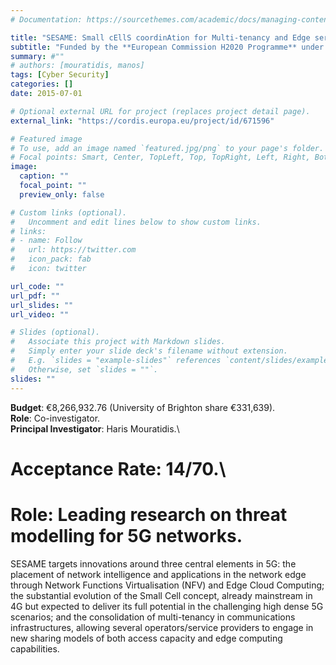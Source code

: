 ```yaml
---
# Documentation: https://sourcethemes.com/academic/docs/managing-content/

title: "SESAME: Small cEllS coordinAtion for Multi-tenancy and Edge services"
subtitle: "Funded by the **European Commission H2020 Programme** under **Grant agreement ID: 671596** (1 July 2015 to 31 December 2017)"
summary: #""
# authors: [mouratidis, manos]
tags: [Cyber Security]
categories: []
date: 2015-07-01

# Optional external URL for project (replaces project detail page).
external_link: "https://cordis.europa.eu/project/id/671596"

# Featured image
# To use, add an image named `featured.jpg/png` to your page's folder.
# Focal points: Smart, Center, TopLeft, Top, TopRight, Left, Right, BottomLeft, Bottom, BottomRight.
image:
  caption: ""
  focal_point: ""
  preview_only: false

# Custom links (optional).
#   Uncomment and edit lines below to show custom links.
# links:
# - name: Follow
#   url: https://twitter.com
#   icon_pack: fab
#   icon: twitter

url_code: ""
url_pdf: ""
url_slides: ""
url_video: ""

# Slides (optional).
#   Associate this project with Markdown slides.
#   Simply enter your slide deck's filename without extension.
#   E.g. `slides = "example-slides"` references `content/slides/example-slides.md`.
#   Otherwise, set `slides = ""`.
slides: ""
---
```

**Budget**: €8,266,932.76 (University of Brighton share €331,639).\
**Role**: Co-investigator.\
**Principal Investigator**: Haris Mouratidis.\
# **Acceptance Rate**: 14/70.\
# **Role**: Leading research on threat modelling for 5G networks.

SESAME targets innovations around three central elements in 5G: the placement of network intelligence and applications in the network edge through Network Functions Virtualisation (NFV) and Edge Cloud Computing; the substantial evolution of the Small Cell concept, already mainstream in 4G but expected to deliver its full potential in the challenging high dense 5G scenarios; and the consolidation of multi-tenancy in communications infrastructures, allowing several operators/service providers to engage in new sharing models of both access capacity and edge computing capabilities.
